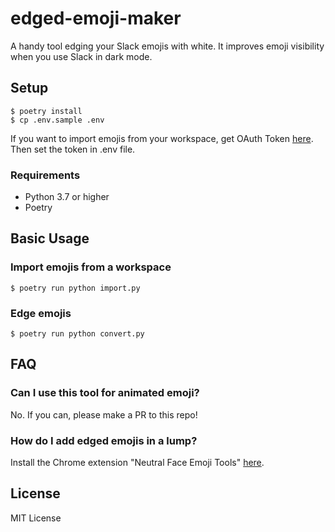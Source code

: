 # edged-emoji-maker

A handy tool edging your Slack emojis with white. It improves emoji visibility when you use Slack in dark mode.

## Setup

```
$ poetry install
$ cp .env.sample .env
```

If you want to import emojis from your workspace, get OAuth Token [here](https://api.slack.com/apps?new_app=1). Then set the token in .env file.

### Requirements

- Python 3.7 or higher
- Poetry

## Basic Usage

### Import emojis from a workspace

```
$ poetry run python import.py
```

### Edge emojis

```
$ poetry run python convert.py
```

## FAQ

### Can I use this tool for animated emoji?

No. If you can, please make a PR to this repo!

### How do I add edged emojis in a lump?

Install the Chrome extension "Neutral Face Emoji Tools" [here](https://chrome.google.com/webstore/detail/neutral-face-emoji-tools/anchoacphlfbdomdlomnbbfhcmcdmjej).

## License

MIT License
